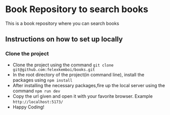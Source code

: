 # Book Repository to search books

This is a book repository where you can search books

## Instructions on how to set up locally
 ### Clone the project
  - Clone the project using the command `git clone git@github.com:felexkemboi/books.git`
  - In the root directory of the project(in command line), install the packages using `npm install`
  - After installing the necessary packages,fire up the local server using the command `npm run dev`
  - Copy the url given and open it with your favorite browser. Example `http://localhost:5173/`
  - Happy Coding!
